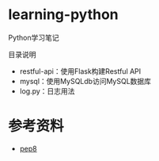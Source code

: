 # learning-python

Python学习笔记

目录说明

- restful-api：使用Flask构建Restful API
- mysql：使用MySQLdb访问MySQL数据库
- log.py：日志用法

# 参考资料

- [pep8](https://www.python.org/dev/peps/pep-0008/)